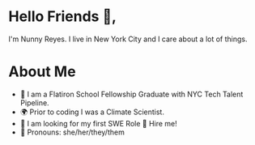 # Hello Friends 🌊,

I'm Nunny Reyes. I live in New York City and I care about a lot of things.

# About Me
- 🥳 I am a Flatiron School Fellowship Graduate with NYC Tech Talent Pipeline. 
- 🌍 Prior to coding I was a Climate Scientist. 
- 🌟 I am looking for my first SWE Role 👀 Hire me! 
- 🌈 Pronouns: she/her/they/them 

